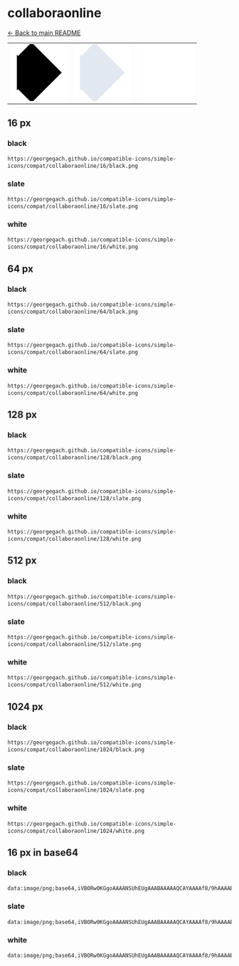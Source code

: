 # collaboraonline

[← Back to main README](../../README.md)

<table><tr>
  <td><img src="./128/black.png" width="128" alt="collaboraonline black icon" /></td>
  <td><img src="./128/slate.png" width="128" alt="collaboraonline slate icon" /></td>
  <td><img src="./128/white.png" width="128" alt="collaboraonline white icon" /></td>
</tr></table>

## 16 px

### black
```
https://georgegach.github.io/compatible-icons/simple-icons/compat/collaboraonline/16/black.png
```

### slate
```
https://georgegach.github.io/compatible-icons/simple-icons/compat/collaboraonline/16/slate.png
```

### white
```
https://georgegach.github.io/compatible-icons/simple-icons/compat/collaboraonline/16/white.png
```

## 64 px

### black
```
https://georgegach.github.io/compatible-icons/simple-icons/compat/collaboraonline/64/black.png
```

### slate
```
https://georgegach.github.io/compatible-icons/simple-icons/compat/collaboraonline/64/slate.png
```

### white
```
https://georgegach.github.io/compatible-icons/simple-icons/compat/collaboraonline/64/white.png
```

## 128 px

### black
```
https://georgegach.github.io/compatible-icons/simple-icons/compat/collaboraonline/128/black.png
```

### slate
```
https://georgegach.github.io/compatible-icons/simple-icons/compat/collaboraonline/128/slate.png
```

### white
```
https://georgegach.github.io/compatible-icons/simple-icons/compat/collaboraonline/128/white.png
```

## 512 px

### black
```
https://georgegach.github.io/compatible-icons/simple-icons/compat/collaboraonline/512/black.png
```

### slate
```
https://georgegach.github.io/compatible-icons/simple-icons/compat/collaboraonline/512/slate.png
```

### white
```
https://georgegach.github.io/compatible-icons/simple-icons/compat/collaboraonline/512/white.png
```

## 1024 px

### black
```
https://georgegach.github.io/compatible-icons/simple-icons/compat/collaboraonline/1024/black.png
```

### slate
```
https://georgegach.github.io/compatible-icons/simple-icons/compat/collaboraonline/1024/slate.png
```

### white
```
https://georgegach.github.io/compatible-icons/simple-icons/compat/collaboraonline/1024/white.png
```

## 16 px in base64

### black
```
data:image/png;base64,iVBORw0KGgoAAAANSUhEUgAAABAAAAAQCAYAAAAf8/9hAAAABmJLR0QA/wD/AP+gvaeTAAAAqUlEQVQ4jaWTsQ6CMBCGP5lciTyEYXeT8OyGR9A4w4ziCot14GqaerYF/qRJ097/Xe/awq9KoANuQK7sB3UEWsAAb4Ec1pjtSIacgMEzu5ArkXLOwAQ8AhC1J5kzHyV4UBLsmJvb+OVkXmAh2UKQiwvxARZigGcEkv8DIIAkaYBeMmlXZ4A7UAMvDdDLWsz8Lc8F7BPMFXpvtj8k2PiUNchis5X9zknH/gBf9UaZlNGbcQAAAABJRU5ErkJggg==
```

### slate
```
data:image/png;base64,iVBORw0KGgoAAAANSUhEUgAAABAAAAAQCAYAAAAf8/9hAAAABmJLR0QA/wD/AP+gvaeTAAABH0lEQVQ4ja2TPU8CQRRFzx1IMDEhGimJ25q1tkT/tWhJ+A3QYwgURFGICUR2r8VGXHdnjYWvm5l3z5v3JSo2W25TcRgitt5rkCRn66pP2UL5sFhsrtDhHulSKFXH4/l8c/EbQGXxR8gehJLSo42n4dC66/e7z42Ap+XbDYFH7POIi1E+8U63sXQCgFtZx7lPgUgUC4drdTyezV5rAY41kLyzbeyXGKSpJkeAEZJ6hjwGMUgozdvZqAwJVUdJPSTH0jEIQpq3s9FXOjUAFNWP3cesHblbgQK41v+irXnR1qS7/vEDFUFXQsGN4vpMfBfROgGiYpCNp95rUB2oAKCstVfQOxAVo3zStBf/M8oxyF/ENQAU6xzIhg7eNM1/2T4BuJSmk26gwtoAAAAASUVORK5CYII=
```

### white
```
data:image/png;base64,iVBORw0KGgoAAAANSUhEUgAAABAAAAAQCAYAAAAf8/9hAAAABmJLR0QA/wD/AP+gvaeTAAAAvUlEQVQ4jaXTOwrCQBhF4ZM0Claii5BYW4prF5fgo9Za1ErQJsfCiYxhxudtEjJzv/CTCbSiVupOXan99vrLqCN16z11QAa/lP0KUSfq0XRqdZkbpwzXDtADDok9BTAGFimkjO4vgMAxg1QBeRqnbG0cAvUbZB4jbaBBJD9Og/RzAAH4KClgH96U+nQCG2BWFMUpBezDs3flx3gx0P2gPI3LMXAFzi/K61A+JdbDrn+Ocgb5rhwhze+cPf9xbn6x0hST2tMpAAAAAElFTkSuQmCC
```

